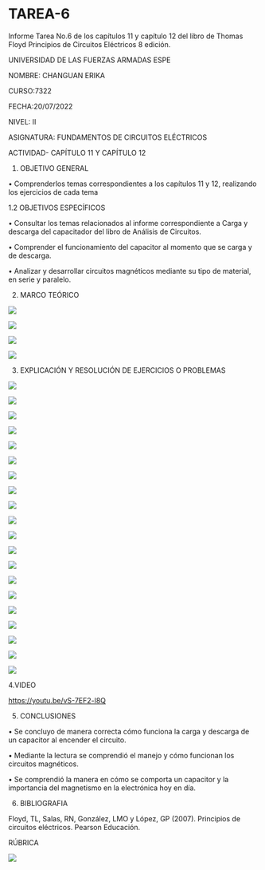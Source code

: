 
# TAREA-6

Informe Tarea No.6 de los capítulos 11 y capítulo 12 del libro de Thomas Floyd Principios de Circuitos Eléctricos 8 edición.

UNIVERSIDAD DE LAS FUERZAS ARMADAS ESPE

NOMBRE: CHANGUAN ERIKA

CURSO:7322

FECHA:20/07/2022

NIVEL: II

ASIGNATURA: FUNDAMENTOS DE CIRCUITOS ELÉCTRICOS

ACTIVIDAD- CAPÍTULO 11 Y CAPÍTULO 12

1. OBJETIVO GENERAL

•	Comprenderlos temas correspondientes a los capítulos 11 y 12, realizando los ejercicios de cada tema

1.2 OBJETIVOS ESPECÍFICOS

•	Consultar los temas relacionados al informe correspondiente a Carga y descarga del capacitador del libro de Análisis de Circuitos.

•	Comprender el funcionamiento del capacitor al momento que se carga y de descarga.

•	Analizar y desarrollar circuitos magnéticos mediante su tipo de material, en serie y paralelo.

2. MARCO TEÓRICO

![](https://github.com/erichanguan/TAREA-6/blob/main/IMAGENES/cap11.1.png)

![](https://github.com/erichanguan/TAREA-6/blob/main/IMAGENES/cap11.2.png)

![](https://github.com/erichanguan/TAREA-6/blob/main/IMAGENES/cap12.1.png)

![](https://github.com/erichanguan/TAREA-6/blob/main/IMAGENES/cap12.2.png)

3. EXPLICACIÓN Y RESOLUCIÓN DE EJERCICIOS O PROBLEMAS 

![](https://github.com/erichanguan/TAREA-6/blob/main/IMAGENES/11.1%20cap11.png)

![](https://github.com/erichanguan/TAREA-6/blob/main/IMAGENES/11.2%20cap11.png)

![](https://github.com/erichanguan/TAREA-6/blob/main/IMAGENES/11.3%20cap11.png)

![](https://github.com/erichanguan/TAREA-6/blob/main/IMAGENES/11.4%20cap11.png)

![](https://github.com/erichanguan/TAREA-6/blob/main/IMAGENES/11.5%20cap11.png)

![](https://github.com/erichanguan/TAREA-6/blob/main/IMAGENES/11.6%20cap11.png)

![](https://github.com/erichanguan/TAREA-6/blob/main/IMAGENES/11.7%20cap11.png)

![](https://github.com/erichanguan/TAREA-6/blob/main/IMAGENES/11.8%20cap11.png)

![](https://github.com/erichanguan/TAREA-6/blob/main/IMAGENES/12.1%20cap12.png)

![](https://github.com/erichanguan/TAREA-6/blob/main/IMAGENES/12.2%20cap12.png)

![](https://github.com/erichanguan/TAREA-6/blob/main/IMAGENES/12.3%20cap12.png)

![](https://github.com/erichanguan/TAREA-6/blob/main/IMAGENES/12.4%20cap12.png)

![](https://github.com/erichanguan/TAREA-6/blob/main/IMAGENES/12.5%20cap12.png)

![](https://github.com/erichanguan/TAREA-6/blob/main/IMAGENES/12.6%20cap12.png)

![](https://github.com/erichanguan/TAREA-6/blob/main/IMAGENES/12.7%20cap12.png)

![](https://github.com/erichanguan/TAREA-6/blob/main/IMAGENES/12.8%20cap12.png)

![](https://github.com/erichanguan/TAREA-6/blob/main/IMAGENES/12.9%20cap12.png)

![](https://github.com/erichanguan/TAREA-6/blob/main/IMAGENES/12.10%20cap12.png)

![](https://github.com/erichanguan/TAREA-6/blob/main/IMAGENES/12.11%20cap12.png)

![](https://github.com/erichanguan/TAREA-6/blob/main/IMAGENES/12.12%20cap12.png)


4.VIDEO

https://youtu.be/vS-7EF2-l8Q

5. CONCLUSIONES

•	Se concluyo de manera correcta cómo funciona la carga y descarga de un capacitor al encender el circuito.

•	Mediante la lectura se comprendió el manejo y  cómo funcionan los circuitos magnéticos.

•	Se comprendió la manera en cómo se comporta un capacitor y la importancia del magnetismo en la electrónica hoy en día.

6. BIBLIOGRAFIA

Floyd, TL, Salas, RN, González, LMO y López, GP (2007). Principios de circuitos eléctricos. Pearson Educación.

RÚBRICA

![](https://github.com/doalulema/InformeTarea/blob/main/Tarea.png)

